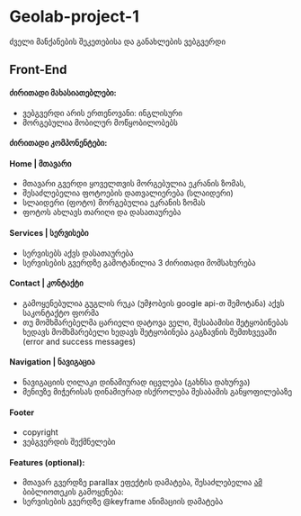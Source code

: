 # Geolab-project-1
ძველი მანქანების შეკეთებისა და განახლების ვებგვერდი

## Front-End

#### ძირითადი მახასიათებლები:
* ვებგვერდი არის ერთენოვანი: ინგლისური
* მორგებულია მობილურ მოწყობილობებს 


#### ძირითადი კომპონენტები:
#### Home | მთავარი
* მთავარი გვერდი ყოველთვის მორგებულია ეკრანის ზომას, 
* შესაძლებელია ფოტოების დათვალიერება (სლაიდერი)
* სლაიდერი (ფოტო) მორგებულია ეკრანის ზომას
* ფოტოს ახლავს თარიღი და დასათაურება

#### Services | სერვისები
* სერვისებს აქვს დასათაურება
* სერვისების გვერდზე გამოტანილია 3 ძირითადი მომსახურება

#### Contact | კონტაქტი
* გამოყენებულია გუგლის რუკა (უმჯობეის google api-თ შემოტანა)
აქვს საკონტაქტო ფორმა
* თუ მომხმარებელმა ცარიელი დატოვა ველი, შესაბამისი შეტყობინებას ხედავს
მომხმარებელი ხედავს შეტყობინება გაგზავნის შემთხვევაში 
(error and success messages)

#### Navigation | ნავიგაცია
* ნავიგაციის ღილაკი დინამიურად იცვლება (გახნსა დახურვა)
* მენიუზე მიჭერისას დინამიურად ისქროლება შესაბამის განყოფილებაზე

 #### Footer
* copyright
* ვებგვერდის შექმნელები

#### Features (optional):
* მთავარ გვერდზე parallax ეფექტის დამატება, შესაძლებელია [ამ](https://dixonandmoe.com/rellax/)  ბიბლიოთეკის გამოყენება: 
* სერვისების გვერდზე @keyframe ანიმაციის დამატება





